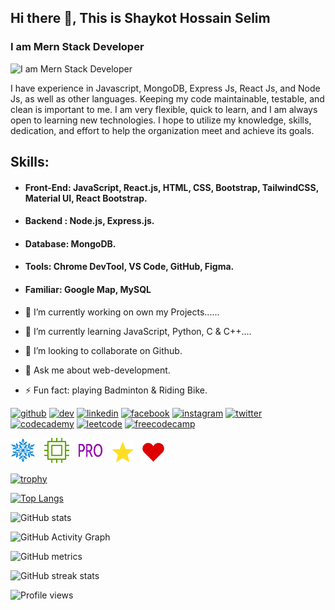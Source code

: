 ## Hi there 👋, This is Shaykot Hossain Selim
### I am Mern Stack Developer
![I am Mern Stack Developer](https://pbs.twimg.com/profile_banners/1422614424980885507/1641584469/1080x360)

I have experience in Javascript, MongoDB, Express Js, React Js, and Node Js, as well as other languages. Keeping my code maintainable, testable, and clean is important to me. I am very flexible, quick to learn, and I am always open to learning new technologies. I hope to utilize my knowledge, skills, dedication, and effort to help the organization meet and achieve its goals.

## Skills: 
- #### Front-End: JavaScript, React.js, HTML, CSS, Bootstrap, TailwindCSS, Material UI, React Bootstrap.
- #### Backend : Node.js, Express.js.
- #### Database: MongoDB.
- #### Tools: Chrome DevTool, VS Code, GitHub, Figma.
- #### Familiar: Google Map, MySQL

- 🔭 I’m currently working on own my Projects...... 
- 🌱 I’m currently learning JavaScript, Python, C & C++.... 
- 👯 I’m looking to collaborate on Github. 
- 💬 Ask me about web-development. 
- ⚡ Fun fact: playing Badminton & Riding Bike. 


[<img src='https://cdn.jsdelivr.net/npm/simple-icons@3.0.1/icons/github.svg' alt='github' height='40'>](https://github.com/shaykot43500)  [<img src='https://cdn.jsdelivr.net/npm/simple-icons@3.0.1/icons/dev-dot-to.svg' alt='dev' height='40'>](https://dev.to/@shaykot)  [<img src='https://cdn.jsdelivr.net/npm/simple-icons@3.0.1/icons/linkedin.svg' alt='linkedin' height='40'>](https://www.linkedin.com/in/shaykot-selilm/)  [<img src='https://cdn.jsdelivr.net/npm/simple-icons@3.0.1/icons/facebook.svg' alt='facebook' height='40'>](https://www.facebook.com/md.shaykot.336)  [<img src='https://cdn.jsdelivr.net/npm/simple-icons@3.0.1/icons/instagram.svg' alt='instagram' height='40'>](https://www.instagram.com/shaykot_selim/)  [<img src='https://cdn.jsdelivr.net/npm/simple-icons@3.0.1/icons/twitter.svg' alt='twitter' height='40'>](https://twitter.com/@ShaykotSelim)  [<img src='https://cdn.jsdelivr.net/npm/simple-icons@3.0.1/icons/codecademy.svg' alt='codecademy' height='40'>](https://www.codecademy.com/profiles/shaykot)  [<img src='https://cdn.jsdelivr.net/npm/simple-icons@3.0.1/icons/leetcode.svg' alt='leetcode' height='40'>](https://leetcode.com/shaykot/)  [<img src='https://cdn.jsdelivr.net/npm/simple-icons@3.0.1/icons/freecodecamp.svg' alt='freecodecamp' height='40'>](https://www.freecodecamp.org/shaykot_selim)  

<a href='https://archiveprogram.github.com/'><img src='https://raw.githubusercontent.com/acervenky/animated-github-badges/master/assets/acbadge.gif' width='40' height='40'></a> <a href='https://docs.github.com/en/developers'><img src='https://raw.githubusercontent.com/acervenky/animated-github-badges/master/assets/devbadge.gif' width='40' height='40'></a> <a href='https://github.com/pricing'><img src='https://raw.githubusercontent.com/acervenky/animated-github-badges/master/assets/pro.gif' width='40' height='40'></a> <a href='https://stars.github.com/'><img src='https://raw.githubusercontent.com/acervenky/animated-github-badges/master/assets/starbadge.gif' width='35' height='35'></a> <a href='https://docs.github.com/en/github/supporting-the-open-source-community-with-github-sponsors'><img src='https://raw.githubusercontent.com/acervenky/animated-github-badges/master/assets/sponsorbadge.gif' width='35' height='35'></a> 

[![trophy](https://github-profile-trophy.vercel.app/?username=shaykot43500)](https://github.com/ryo-ma/github-profile-trophy)

[![Top Langs](https://github-readme-stats.vercel.app/api/top-langs/?username=shaykot43500)](https://github.com/anuraghazra/github-readme-stats)

![GitHub stats](https://github-readme-stats.vercel.app/api?username=shaykot43500&show_icons=true)  

![GitHub Activity Graph](https://activity-graph.herokuapp.com/graph?username=shaykot43500)  

![GitHub metrics](https://metrics.lecoq.io/shaykot43500)  

![GitHub streak stats](https://github-readme-streak-stats.herokuapp.com/?user=shaykot43500)  

![Profile views](https://gpvc.arturio.dev/shaykot43500)  
